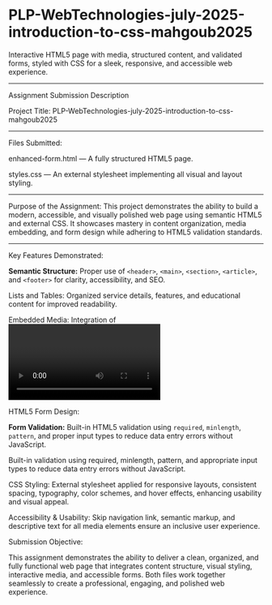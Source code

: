 # PLP-WebTechnologies-july-2025-introduction-to-css-mahgoub2025
Interactive HTML5 page with media, structured content, and validated forms, styled with CSS for a sleek, responsive, and accessible web experience.

***

Assignment Submission Description

Project Title: PLP-WebTechnologies-july-2025-introduction-to-css-mahgoub2025

***

Files Submitted:

enhanced-form.html — A fully structured HTML5 page.

styles.css — An external stylesheet implementing all visual and layout styling.

***

Purpose of the Assignment:
This project demonstrates the ability to build a modern, accessible, and visually polished web page using semantic HTML5 and external CSS. It showcases mastery in content organization, media embedding, and form design while adhering to HTML5 validation standards.

***

Key Features Demonstrated:

**Semantic Structure:** Proper use of `<header>`, `<main>`, `<section>`, `<article>`, and `<footer>` for clarity, accessibility, and SEO.

Lists and Tables: Organized service details, features, and educational content for improved readability.

Embedded Media: Integration of <video> and <audio> elements with descriptive captions and accessible controls.

HTML5 Form Design:

**Form Validation:** Built-in HTML5 validation using `required`, `minlength`, `pattern`, and proper input types to reduce data entry errors without JavaScript.

Built-in validation using required, minlength, pattern, and appropriate input types to reduce data entry errors without JavaScript.

CSS Styling: External stylesheet applied for responsive layouts, consistent spacing, typography, color schemes, and hover effects, enhancing usability and visual appeal.

Accessibility & Usability: Skip navigation link, semantic markup, and descriptive text for all media elements ensure an inclusive user experience.

Submission Objective:

This assignment demonstrates the ability to deliver a clean, organized, and fully functional web page that integrates content structure, visual styling, interactive media, and accessible forms. Both files work together seamlessly to create a professional, engaging, and polished web experience.
